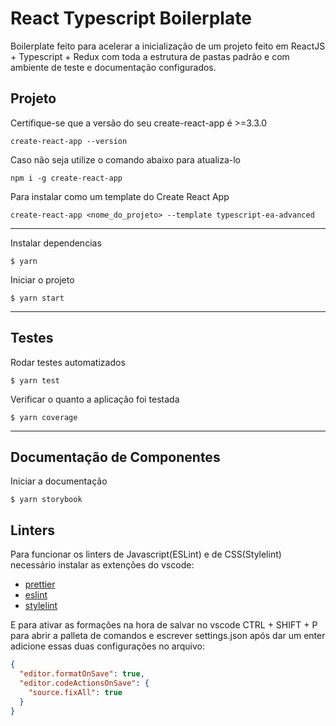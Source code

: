 # React Typescript Boilerplate

Boilerplate feito para acelerar a inicialização de um projeto feito em ReactJS + Typescript + Redux com toda a estrutura de pastas padrão e com ambiente de teste e documentação configurados.

## Projeto

Certifique-se que a versão do seu create-react-app é >=3.3.0

`create-react-app --version`

Caso não seja utilize o comando abaixo para atualiza-lo

`npm i -g create-react-app`

Para instalar como um template do Create React App

`create-react-app <nome_do_projeto> --template typescript-ea-advanced`

---

Instalar dependencias

`$ yarn`

Iniciar o projeto

`$ yarn start`

---

## Testes

Rodar testes automatizados

`$ yarn test`

Verificar o quanto a aplicação foi testada

`$ yarn coverage`

---

## Documentação de Componentes

Iniciar a documentação

`$ yarn storybook`

## Linters

Para funcionar os linters de Javascript(ESLint) e de CSS(Stylelint) necessário instalar as extenções do vscode:

- [prettier](https://marketplace.visualstudio.com/items?itemName=esbenp.prettier-vscode)
- [eslint](https://marketplace.visualstudio.com/items?itemName=dbaeumer.vscode-eslint)
- [stylelint](https://marketplace.visualstudio.com/items?itemName=stylelint.vscode-stylelint)

E para ativar as formações na hora de salvar no vscode CTRL + SHIFT + P para abrir a palleta de comandos e escrever settings.json após dar um enter adicione essas duas configurações no arquivo:

```json
{
  "editor.formatOnSave": true,
  "editor.codeActionsOnSave": {
    "source.fixAll": true
  }
}
```
